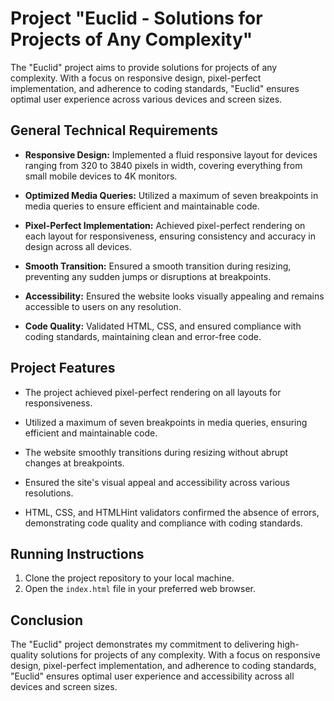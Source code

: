 # Project "Euclid - Solutions for Projects of Any Complexity"

The "Euclid" project aims to provide solutions for projects of any complexity. With a focus on responsive design, pixel-perfect implementation, and adherence to coding standards, "Euclid" ensures optimal user experience across various devices and screen sizes.

## General Technical Requirements

- **Responsive Design:** Implemented a fluid responsive layout for devices ranging from 320 to 3840 pixels in width, covering everything from small mobile devices to 4K monitors.
- **Optimized Media Queries:** Utilized a maximum of seven breakpoints in media queries to ensure efficient and maintainable code.

- **Pixel-Perfect Implementation:** Achieved pixel-perfect rendering on each layout for responsiveness, ensuring consistency and accuracy in design across all devices.

- **Smooth Transition:** Ensured a smooth transition during resizing, preventing any sudden jumps or disruptions at breakpoints.

- **Accessibility:** Ensured the website looks visually appealing and remains accessible to users on any resolution.

- **Code Quality:** Validated HTML, CSS, and ensured compliance with coding standards, maintaining clean and error-free code.

## Project Features

- The project achieved pixel-perfect rendering on all layouts for responsiveness.
- Utilized a maximum of seven breakpoints in media queries, ensuring efficient and maintainable code.

- The website smoothly transitions during resizing without abrupt changes at breakpoints.

- Ensured the site's visual appeal and accessibility across various resolutions.

- HTML, CSS, and HTMLHint validators confirmed the absence of errors, demonstrating code quality and compliance with coding standards.

## Running Instructions

1. Clone the project repository to your local machine.
2. Open the `index.html` file in your preferred web browser.

## Conclusion

The "Euclid" project demonstrates my commitment to delivering high-quality solutions for projects of any complexity. With a focus on responsive design, pixel-perfect implementation, and adherence to coding standards, "Euclid" ensures optimal user experience and accessibility across all devices and screen sizes.
